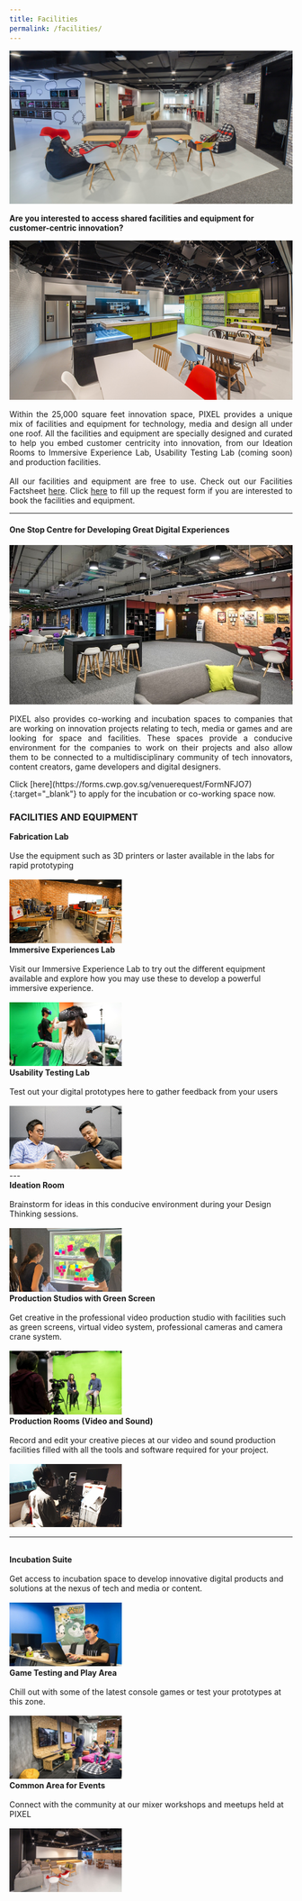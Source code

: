 ```yaml
---
title: Facilities
permalink: /facilities/
---
```

![1](/images/facilities/Facilities_banner_edited.jpg)

**Are you interested to access shared facilities and equipment for customer-centric innovation?**

![2](/images/facilities/Facilities_img1_edited.jpg)

<p align="justify">Within the 25,000 square feet innovation space, PIXEL provides a unique mix of facilities and equipment for technology, media and design all under one roof. All the facilities and equipment are specially designed and curated to help you embed customer centricity into innovation, from our Ideation Rooms to Immersive Experience Lab, Usability Testing Lab (coming soon) and production facilities. <br><br>All our facilities and equipment are free to use. Check out our Facilities Factsheet <a href="/files/PIXEL Facilities Factsheet - 20190425.pdf">here</a>. Click <a href="https://forms.cwp.gov.sg/venuerequest/FormNFJO7" target="_blank">here</a> to fill up the request form if you are interested to book the facilities and equipment.</p>

---

#### One Stop Centre for Developing Great Digital Experiences

![3](/images/facilities/IMG_8072-common-area-l2.jpg)

<p align="justify">PIXEL also provides co-working and incubation spaces to companies that are working on innovation projects relating to tech, media or games and are looking for space and facilities. These spaces provide a conducive environment for the companies to work on their projects and also allow them to be connected to a multidisciplinary community of tech innovators, content creators, game developers and digital designers.</p>
Click [here](https://forms.cwp.gov.sg/venuerequest/FormNFJO7){:target="_blank"} to apply for the incubation or co-working space now.

<h3>FACILITIES AND EQUIPMENT</h3>

<div class="row">
  <div class="column">
    <div class="header"><b>Fabrication Lab</b></div><br>
    <div class="para">Use the equipment such as 3D printers or laster available in the labs for rapid prototyping</div><br>
         <img src="/images/facilities/facilities-and-equipment/Fabrication-Area_630-x-355.png" width="200">
  </div>
  <div class="column">
    <div class="header"><b>Immersive Experiences Lab</b></div><br>
    <div class="para">Visit our Immersive Experience Lab to try out the different equipment available and explore how you may use these to develop a powerful immersive experience.</div><br><img src="/images/facilities/facilities-and-equipment/Immersive-Experiences-Lab_630-x-355.png" width="200">
  </div>
  <div class="column">
    <div class="header"><b>Usability Testing Lab</b></div><br>
    <div class="para">Test out your digital prototypes here to gather feedback from your users</div><br><img src="/images/facilities/facilities-and-equipment/User-Testing-Lab_630x355.png" width="200">
    </div>
       </div>
---

<br>
<div class="row">
  <div class="column">
    <div class="header"><b>Ideation Room</b></div><br>
    <div class="para2">Brainstorm for ideas in this conducive environment during your Design Thinking sessions.</div><br>
         <img src="/images/facilities/facilities-and-equipment/ideation2.jpg" width="200">
  </div>
  <div class="column">
    <div class="header"><b>Production Studios with Green Screen</b></div><br>
    <div class="para2">Get creative in the professional video production studio with facilities such as green screens, virtual video system, professional cameras and camera crane system.</div><br><img src="/images/facilities/facilities-and-equipment/IMG_8110-green-screen-2.jpg" width="200">
  </div>
  <div class="column">
    <div class="header"><b>Production Rooms (Video and Sound)</b></div><br>
    <div class="para2">Record and edit your creative pieces at our video and sound production facilities filled with all the tools and software required for your project.</div><br><img src="/images/facilities/facilities-and-equipment/Production-Room_630-x-355.png" width="200">
       </div>
       </div>

---    

<br>
<div class="row">
  <div class="column">
    <div class="header"><b>Incubation Suite</b></div><br>
    <div class="para">Get access to incubation space to develop innovative digital products and solutions at the nexus of tech and media or content.</div><br>
         <img src="/images/facilities/facilities-and-equipment/IMG_8040-suite.jpg" width="200">
  </div>
  <div class="column">
    <div class="header"><b>Game Testing and Play Area</b></div><br>
    <div class="para">Chill out with some of the latest console games or test your prototypes at this zone.</div><br><img src="/images/facilities/facilities-and-equipment/IMG_8057-Playtest-area.jpg" width="200">
  </div>
  <div class="column">
    <div class="header"><b>Common Area for Events</b></div><br>
    <div class="para">Connect with the community at our mixer workshops and meetups held at PIXEL</div><br><img src="/images/facilities/facilities-and-equipment/lv1-stage.jpg" width="200">
       </div>
       </div>
       
       


